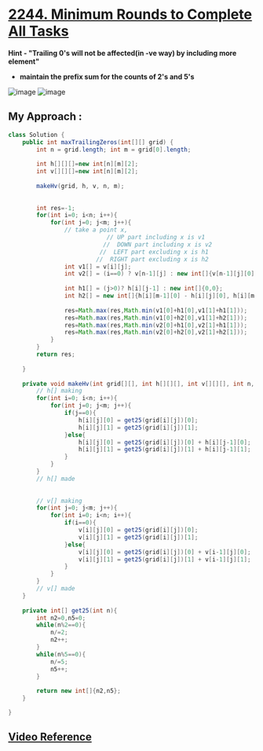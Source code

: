 # [**2244. Minimum Rounds to Complete All Tasks**](https://leetcode.com/problems/maximum-trailing-zeros-in-a-cornered-path/)

**Hint - "Trailing 0's will not be affected(in -ve way) by including more element"**
- **maintain the prefix sum for the counts of 2's and 5's**

![image](https://user-images.githubusercontent.com/71629248/169661168-b300b8d0-c9b6-4995-9355-e08885d83c26.png)
![image](https://user-images.githubusercontent.com/71629248/169661156-20f03cc4-7894-42de-802a-02ae6aa0c9ce.png)

## My Approach : 
```java
class Solution {
    public int maxTrailingZeros(int[][] grid) {
        int n = grid.length; int m = grid[0].length;
        
        int h[][][]=new int[n][m][2];
        int v[][][]=new int[n][m][2];
        
        makeHv(grid, h, v, n, m);
        
        
        int res=-1;
        for(int i=0; i<n; i++){
            for(int j=0; j<m; j++){
                // take a point x, 
                            // UP part including x is v1
                           //  DOWN part including x is v2
                          //  LEFT part excluding x is h1
                         //  RIGHT part excluding x is h2
                int v1[] = v[i][j];
                int v2[] = (i==0) ? v[n-1][j] : new int[]{v[n-1][j][0] - v[i-1][j][0], v[n-1][j][1] - v[i-1][j][1]};
                
                int h1[] = (j>0)? h[i][j-1] : new int[]{0,0};
                int h2[] = new int[]{h[i][m-1][0] - h[i][j][0], h[i][m-1][1] - h[i][j][1]};
                
                res=Math.max(res,Math.min(v1[0]+h1[0],v1[1]+h1[1]));                
                res=Math.max(res,Math.min(v1[0]+h2[0],v1[1]+h2[1]));                
                res=Math.max(res,Math.min(v2[0]+h1[0],v2[1]+h1[1]));                
                res=Math.max(res,Math.min(v2[0]+h2[0],v2[1]+h2[1]));     
            }
        }
        return res;
        
    }
    
    private void makeHv(int grid[][], int h[][][], int v[][][], int n, int m){
        // h[] making
        for(int i=0; i<n; i++){
            for(int j=0; j<m; j++){
                if(j==0){
                    h[i][j][0] = get25(grid[i][j])[0];
                    h[i][j][1] = get25(grid[i][j])[1];
                }else{
                    h[i][j][0] = get25(grid[i][j])[0] + h[i][j-1][0];
                    h[i][j][1] = get25(grid[i][j])[1] + h[i][j-1][1];
                }
            }
        }
        // h[] made
        
        
        // v[] making
        for(int j=0; j<m; j++){
            for(int i=0; i<n; i++){
                if(i==0){
                    v[i][j][0] = get25(grid[i][j])[0];
                    v[i][j][1] = get25(grid[i][j])[1];
                }else{
                    v[i][j][0] = get25(grid[i][j])[0] + v[i-1][j][0];
                    v[i][j][1] = get25(grid[i][j])[1] + v[i-1][j][1];
                }
            }
        }
        // v[] made
    }
    
    private int[] get25(int n){
        int n2=0,n5=0;
        while(n%2==0){
            n/=2;
            n2++;
        }
        while(n%5==0){
            n/=5;
            n5++;
        }
        
        return new int[]{n2,n5};
    }

}
```

## [**Video Reference**](https://youtu.be/ExsNLEl4nQs)
